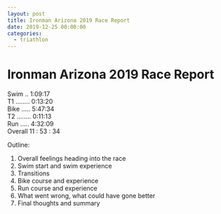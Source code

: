 ```yaml
---
layout: post
title: Ironman Arizona 2019 Race Report
date: 2019-12-25 00:00:00
categories:
  - triathlon
---
```


# Ironman Arizona 2019 Race Report

Swim .. 1:09:17<br>T1 ........ 0:13:20<br>Bike ..... 5:47:34<br>T2 ........ 0:11:13<br>Run ..... 4:32:09<br>Overall 11 : 53 : 34

Outline:

1. Overall feelings heading into the race
2. Swim start and swim experience
3. Transitions
4. Bike course and experience
5. Run course and experience
6. What went wrong, what could have gone better
7. Final thoughts and summary
